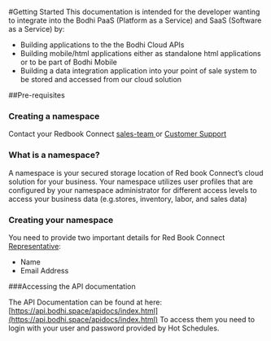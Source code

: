 #Getting Started
This documentation is intended for the developer wanting to integrate into the Bodhi PaaS (Platform as a Service) and SaaS (Software as a Service) by:

* Building applications to the the Bodhi Cloud APIs
* Building mobile/html applications either as standalone html applications or to be part of Bodhi Mobile
* Building a data integration application into your point of sale system to be stored and accessed from our cloud solution

##Pre-requisites 

### Creating a namespace
Contact your Redbook Connect [sales-team ](mailto:ayal.keren@redbookconnect.com) or [Customer Support ](https://www.hotschedules.com/customer-care/) 


### What is a namespace? 
A namespace is your secured storage location of Red book Connect’s cloud solution for your business.
Your namespace utilizes user profiles that are configured by your namespace administrator for different access levels to access your business data (e.g.stores, inventory, labor, and sales data)

### Creating your namespace 
You need to provide two important details for Red Book Connect [Representative](mailto:ayal.kerenhotschedules.com):

* Name
* Email Address

###Accessing the API documentation

The API Documentation can be found at here: [https://api.bodhi.space/apidocs/index.html](https://api.bodhi.space/apidocs/index.html)
To access them you need to login with your user and password provided by Hot Schedules.



